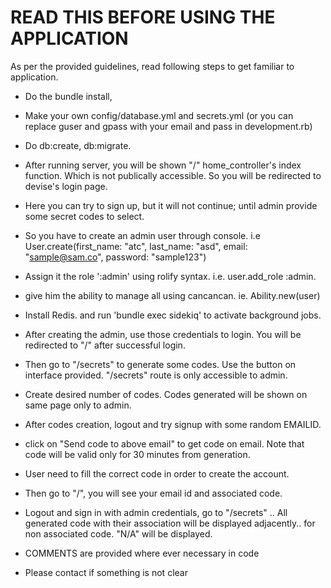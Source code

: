 # READ THIS BEFORE USING THE APPLICATION

As per the provided guidelines, read following steps to get familiar to application. 


* Do the bundle install, 

* Make your own config/database.yml and secrets.yml
(or you can replace guser and gpass with your email and pass in development.rb)

* Do db:create, db:migrate. 

* After running server, you will be shown "/" home_controller's index function. Which is not publically accessible. So you will be redirected to devise's login page. 

* Here you can try to sign up, but it will not continue; until admin provide some secret codes to select. 

* So you have to create an admin user through console. i.e
 User.create(first_name: "atc", last_name: "asd", email: "sample@sam.co", password: "sample123")

* Assign it the role ':admin' using rolify syntax. i.e. user.add_role :admin.

* give him the ability to manage all using cancancan. ie. Ability.new(user)  

* Install Redis. and run 'bundle exec sidekiq' to activate background jobs. 

* After creating the admin, use those credentials to login. You will be redirected to "/" after successful login. 

* Then go to "/secrets" to generate some codes. Use the button on interface provided. "/secrets" route is only accessible to admin. 

* Create desired number of codes. Codes generated will be shown on same page only to admin. 

* After codes creation, logout and try signup with some random EMAILID. 

* click on "Send code to above email" to get code on email. Note that code will be valid only for 30 minutes from generation. 

* User need to fill the correct code in order to create the account. 

* Then go to "/", you will see your email id and associated code. 

* Logout and sign in with admin credentials, go to "/secrets" .. All generated code with their association will be displayed adjacently.. for non associated code. "N/A" will be displayed. 

* COMMENTS are provided where ever necessary in code

* Please contact if something is not clear 

